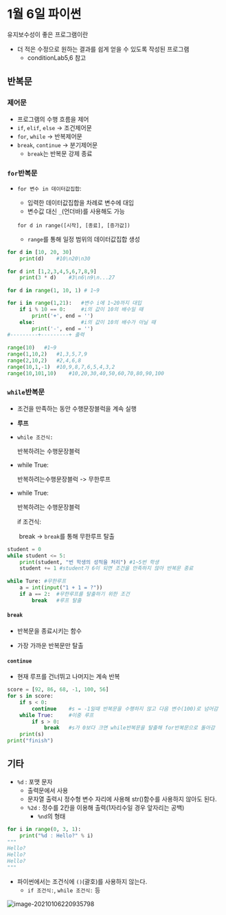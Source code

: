 # 1월 6일 파이썬

유지보수성이 좋은 프로그램이란

- 더 적은 수정으로 원하는 결과를 쉽게 얻을 수 있도록 작성된 프로그램
  - conditionLab5,6 참고



## 반복문

### 제어문

- 프로그램의 수행 흐름을 제어
- `if`, `elif`, `else` -> 조건제어문
- `for`, `while` ->  반복제어문
- `break`, `continue` -> 분기제어문
  - `break`는 반복문 강제 종료



### `for`반복문

- `for 변수 in 데이터값집합`:

  - 입력한 데이터값집합을 차례로 변수에 대입
  - 변수값 대신 `_`(언더바)를 사용해도 가능

  `for d in range([시작], [종료], [증가값])`

  - `range`를 통해 일정 범위의 데이터값집합 생성

```python
for d in [10, 20, 30]
	print(d)	#10\n20\n30
	
for d int [1,2,3,4,5,6,7,8,9]
	print(3 * d)	#3\n6\n9\n...27
   
for d in range(1, 10, 1) # 1~9

for i in range(1,21):	#변수 i에 1~20까지 대입
    if i % 10 == 0:	 	#i의 값이 10의 배수일 때
        print('+', end = '')
    else:				#i의 값이 10의 배수가 아닐 때
        print('-', end = '')
#---------+---------+ 출력
        
range(10)	#1~9
range(1,10,2)	#1,3,5,7,9
range(2,10,2)	#2,4,6,8
range(10,1,-1)	#10,9,8,7,6,5,4,3,2
range(10,101,10)	#10,20,30,40,50,60,70,80,90,100
```



### `while`반복문

- 조건을 만족하는 동안 수행문장블럭을 계속 실행
- **루프**

- `while 조건식:`

  반복하려는 수행문장블럭

- while True:

  반복하려는수행문장블럭 -> 무한루프 

- while True:

  반복하려는 수행문장블럭

  if 조건식:

  ​	break -> `break`를 통해 무한루프 탈출

```python
student = 0
while student <= 5:
	print(student, "번 학생의 성적을 처리") #1~5번 학생
	student += 1 #student가 6이 되면 조건을 만족하지 않아 반복문 종료
    
while Ture:	#무한루프
    a = int(input("1 + 1 = ?"))
    if a == 2:	#무한루프를 탈출하기 위한 조건
        break	#루프 탈출
```



#### `break`

- 반복문을 종료시키는 함수

- 가장 가까운 반복문만 탈출

#### `continue`

- 현재 루프를 건너뛰고 나머지는 계속 반복

```python
score = [92, 86, 68, -1, 100, 56]
for s in score:
	if s < 0:
		continue	#s = -1일때 반복문을 수행하지 않고 다음 변수(100)로 넘어감
	while True:		#이중 루프
		if s > 0:
			break	#s가 0보다 크면 while반복문을 탈출해 for반복문으로 돌아감
    print(s)
print("finish")
```



## 기타

- `%d` : 포맷 문자
  - 출력문에서 사용
  - 문자열 출력시 정수형 변수 자리에 사용해 str()함수를 사용하지 않아도 된다.
  - `%2d` : 정수를 2칸을 이용해 출력(1자리수일 경우 앞자리는 공백)
    - `%nd`의 형태

```python
for i in range(0, 3, 1):
	print("%d : Hello?" % i)
"""
Hello?
Hello?
Hello?
"""
```

- 파이썬에서는 조건식에 `()`(괄호)를 사용하지 않는다.
  - `if 조건식:`, `while 조건식:` 등



![image-20210106220935798](https://user-images.githubusercontent.com/73389275/110779637-1e093000-82a7-11eb-97c5-8cae296ead5b.png)
